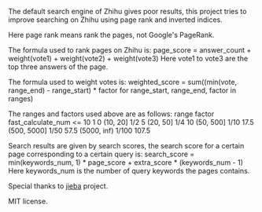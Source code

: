 The default search engine of Zhihu gives poor results, this project tries to
improve searching on Zhihu using page rank and inverted indices.

Here page rank means rank the pages, not Google's PageRank.

The formula used to rank pages on Zhihu is:
    page_score = answer_count + weight(vote1) + weight(vote2) + weight(vote3)
    Here vote1 to vote3 are the top three answers of the page.

The formula used to weight votes is:
    weighted_score = sum((min(vote, range_end) - range_start) * factor
                         for range_start, range_end, factor in ranges)

The ranges and factors used above are as follows:
    range          factor        fast_calculate_num
     <= 10           1                 0
     (10, 20]        1/2               5
     (20, 50]        1/4               10
     (50, 500]       1/10              17.5
     (500, 5000]     1/50              57.5
     (5000, inf)     1/100             107.5

Search results are given by search scores, the search score for a certain page
corresponding to a certain query is:
    search_score = min(keywords_num, 1) * page_score + extra_score * (keywords_num - 1)
    Here keywords_num is the number of query keywords the pages contains.

Special thanks to <a href="https://github.com/fxsjy/jieba">jieba</a> project.

MIT license.